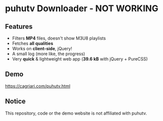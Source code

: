 # puhutv Downloader - NOT WORKING

## Features

 * Filters **MP4** files, doesn't show M3U8 playlists
 * Fetches **all qualities**
 * Works on **client-side**, jQuery!
 * A small log (more like, the progress)
 * Very **quick** & lightweight web app (**39.6 kB** with jQuery + PureCSS)

## Demo
https://cagriari.com/puhutv.html

## Notice
This repository, code or the demo website is not affiliated with puhutv.
